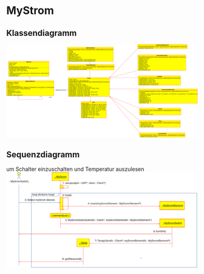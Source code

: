 # MyStrom
## Klassendiagramm
![Klassendiagramm](https://github.com/RetepRelleum/MyStrom/blob/master/lib/MyStrom/docs/Klassendiagramm.svg)
## Sequenzdiagramm
um Schalter einzuschalten und Temperatur auszulesen
![Sequenzdiagramm](https://github.com/RetepRelleum/MyStrom/blob/master/lib/MyStrom/docs/Sequenzdiagramm.svg)
